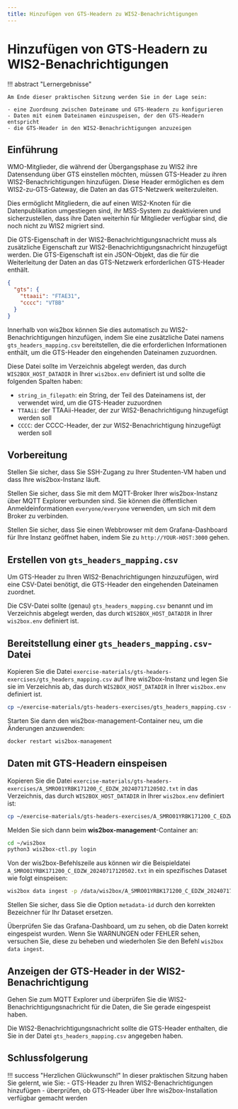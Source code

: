 ```yaml
---
title: Hinzufügen von GTS-Headern zu WIS2-Benachrichtigungen
---
```


# Hinzufügen von GTS-Headern zu WIS2-Benachrichtigungen

!!! abstract "Lernergebnisse"

    Am Ende dieser praktischen Sitzung werden Sie in der Lage sein:
    
    - eine Zuordnung zwischen Dateiname und GTS-Headern zu konfigurieren
    - Daten mit einem Dateinamen einzuspeisen, der den GTS-Headern entspricht
    - die GTS-Header in den WIS2-Benachrichtigungen anzuzeigen

## Einführung

WMO-Mitglieder, die während der Übergangsphase zu WIS2 ihre Datensendung über GTS einstellen möchten, müssen GTS-Header zu ihren WIS2-Benachrichtigungen hinzufügen. Diese Header ermöglichen es dem WIS2-zu-GTS-Gateway, die Daten an das GTS-Netzwerk weiterzuleiten.

Dies ermöglicht Mitgliedern, die auf einen WIS2-Knoten für die Datenpublikation umgestiegen sind, ihr MSS-System zu deaktivieren und sicherzustellen, dass ihre Daten weiterhin für Mitglieder verfügbar sind, die noch nicht zu WIS2 migriert sind.

Die GTS-Eigenschaft in der WIS2-Benachrichtigungsnachricht muss als zusätzliche Eigenschaft zur WIS2-Benachrichtigungsnachricht hinzugefügt werden. Die GTS-Eigenschaft ist ein JSON-Objekt, das die für die Weiterleitung der Daten an das GTS-Netzwerk erforderlichen GTS-Header enthält.

```json
{
  "gts": {
    "ttaaii": "FTAE31",
    "cccc": "VTBB"
  }
}
```

Innerhalb von wis2box können Sie dies automatisch zu WIS2-Benachrichtigungen hinzufügen, indem Sie eine zusätzliche Datei namens `gts_headers_mapping.csv` bereitstellen, die die erforderlichen Informationen enthält, um die GTS-Header den eingehenden Dateinamen zuzuordnen.

Diese Datei sollte im Verzeichnis abgelegt werden, das durch `WIS2BOX_HOST_DATADIR` in Ihrer `wis2box.env` definiert ist und sollte die folgenden Spalten haben:

- `string_in_filepath`: ein String, der Teil des Dateinamens ist, der verwendet wird, um die GTS-Header zuzuordnen
- `TTAAii`: der TTAAii-Header, der zur WIS2-Benachrichtigung hinzugefügt werden soll
- `CCCC`: der CCCC-Header, der zur WIS2-Benachrichtigung hinzugefügt werden soll

## Vorbereitung

Stellen Sie sicher, dass Sie SSH-Zugang zu Ihrer Studenten-VM haben und dass Ihre wis2box-Instanz läuft.

Stellen Sie sicher, dass Sie mit dem MQTT-Broker Ihrer wis2box-Instanz über MQTT Explorer verbunden sind. Sie können die öffentlichen Anmeldeinformationen `everyone/everyone` verwenden, um sich mit dem Broker zu verbinden.

Stellen Sie sicher, dass Sie einen Webbrowser mit dem Grafana-Dashboard für Ihre Instanz geöffnet haben, indem Sie zu `http://YOUR-HOST:3000` gehen.

## Erstellen von `gts_headers_mapping.csv`

Um GTS-Header zu Ihren WIS2-Benachrichtigungen hinzuzufügen, wird eine CSV-Datei benötigt, die GTS-Header den eingehenden Dateinamen zuordnet.

Die CSV-Datei sollte (genau) `gts_headers_mapping.csv` benannt und im Verzeichnis abgelegt werden, das durch `WIS2BOX_HOST_DATADIR` in Ihrer `wis2box.env` definiert ist.

## Bereitstellung einer `gts_headers_mapping.csv`-Datei
    
Kopieren Sie die Datei `exercise-materials/gts-headers-exercises/gts_headers_mapping.csv` auf Ihre wis2box-Instanz und legen Sie sie im Verzeichnis ab, das durch `WIS2BOX_HOST_DATADIR` in Ihrer `wis2box.env` definiert ist.

```bash
cp ~/exercise-materials/gts-headers-exercises/gts_headers_mapping.csv ~/wis2box-data
```

Starten Sie dann den wis2box-management-Container neu, um die Änderungen anzuwenden:

```bash
docker restart wis2box-management
```

## Daten mit GTS-Headern einspeisen

Kopieren Sie die Datei `exercise-materials/gts-headers-exercises/A_SMRO01YRBK171200_C_EDZW_20240717120502.txt` in das Verzeichnis, das durch `WIS2BOX_HOST_DATADIR` in Ihrer `wis2box.env` definiert ist:

```bash
cp ~/exercise-materials/gts-headers-exercises/A_SMRO01YRBK171200_C_EDZW_20240717120502.txt ~/wis2box-data
```

Melden Sie sich dann beim **wis2box-management**-Container an:

```bash
cd ~/wis2box
python3 wis2box-ctl.py login
```

Von der wis2box-Befehlszeile aus können wir die Beispieldatei `A_SMRO01YRBK171200_C_EDZW_20240717120502.txt` in ein spezifisches Dataset wie folgt einspeisen:

```bash
wis2box data ingest -p /data/wis2box/A_SMRO01YRBK171200_C_EDZW_20240717120502.txt --metadata-id urn:wmo:md:not-my-centre:core.surface-based-observations.synop
```

Stellen Sie sicher, dass Sie die Option `metadata-id` durch den korrekten Bezeichner für Ihr Dataset ersetzen.

Überprüfen Sie das Grafana-Dashboard, um zu sehen, ob die Daten korrekt eingespeist wurden. Wenn Sie WARNUNGEN oder FEHLER sehen, versuchen Sie, diese zu beheben und wiederholen Sie den Befehl `wis2box data ingest`.

## Anzeigen der GTS-Header in der WIS2-Benachrichtigung

Gehen Sie zum MQTT Explorer und überprüfen Sie die WIS2-Benachrichtigungsnachricht für die Daten, die Sie gerade eingespeist haben.

Die WIS2-Benachrichtigungsnachricht sollte die GTS-Header enthalten, die Sie in der Datei `gts_headers_mapping.csv` angegeben haben.

## Schlussfolgerung

!!! success "Herzlichen Glückwunsch!"
    In dieser praktischen Sitzung haben Sie gelernt, wie Sie:
      - GTS-Header zu Ihren WIS2-Benachrichtigungen hinzufügen
      - überprüfen, ob GTS-Header über Ihre wis2box-Installation verfügbar gemacht werden
